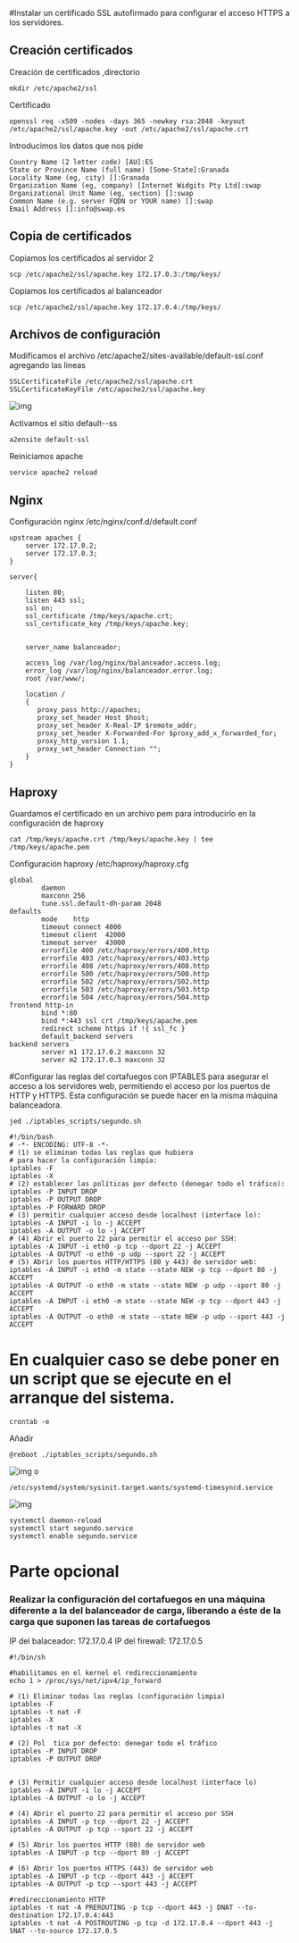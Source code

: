 #Instalar un certificado SSL autofirmado para configurar el acceso HTTPS a los servidores.



## Creación certificados

Creación de certificados ,directorio

~~~
mkdir /etc/apache2/ssl
~~~

Certificado

~~~
openssl req -x509 -nodes -days 365 -newkey rsa:2048 -keyout /etc/apache2/ssl/apache.key -out /etc/apache2/ssl/apache.crt
~~~
Introducimos los datos que nos pide
~~~
Country Name (2 letter code) [AU]:ES
State or Province Name (full name) [Some-State]:Granada
Locality Name (eg, city) []:Granada
Organization Name (eg, company) [Internet Widgits Pty Ltd]:swap
Organizational Unit Name (eg, section) []:swap
Common Name (e.g. server FQDN or YOUR name) []:swap
Email Address []:info@swap.es
~~~

## Copia de certificados

Copiamos los certificados al servidor 2

~~~
scp /etc/apache2/ssl/apache.key 172.17.0.3:/tmp/keys/
~~~

Copiamos los certificados al balanceador

~~~
scp /etc/apache2/ssl/apache.key 172.17.0.4:/tmp/keys/
~~~


## Archivos de configuración
Modificamos el archivo /etc/apache2/sites-available/default-ssl.conf
agregando las lineas
~~~
SSLCertificateFile /etc/apache2/ssl/apache.crt
SSLCertificateKeyFile /etc/apache2/ssl/apache.key
~~~

![img](./imágenes/activacionssl.jpg)


Activamos el sitio default--ss
~~~
a2ensite default-ssl
~~~
Reiniciamos apache
~~~
service apache2 reload
~~~




## Nginx

Configuración nginx /etc/nginx/conf.d/default.conf

~~~
upstream apaches {
    server 172.17.0.2;
    server 172.17.0.3;
}

server{

    listen 80;
    listen 443 ssl;
    ssl on;
    ssl_certificate /tmp/keys/apache.crt;
    ssl_certificate_key /tmp/keys/apache.key;


    server_name balanceador;

    access_log /var/log/nginx/balanceador.access.log;
    error_log /var/log/nginx/balanceador.error.log;
    root /var/www/;

    location /
    {
       proxy_pass http://apaches;
       proxy_set_header Host $host;
       proxy_set_header X-Real-IP $remote_addr;
       proxy_set_header X-Forwarded-For $proxy_add_x_forwarded_for;
       proxy_http_version 1.1;
       proxy_set_header Connection "";
    }
}

~~~

## Haproxy

Guardamos el certificado en un archivo pem para introducirlo en la configuración de haproxy 

~~~
cat /tmp/keys/apache.crt /tmp/keys/apache.key | tee /tmp/keys/apache.pem
~~~

Configuración haproxy /etc/haproxy/haproxy.cfg


~~~
global
        daemon
        maxconn 256
        tune.ssl.default-dh-param 2048
defaults
        mode    http
        timeout connect 4000
        timeout client  42000
        timeout server  43000
        errorfile 400 /etc/haproxy/errors/400.http
        errorfile 403 /etc/haproxy/errors/403.http
        errorfile 408 /etc/haproxy/errors/408.http
        errorfile 500 /etc/haproxy/errors/500.http
        errorfile 502 /etc/haproxy/errors/502.http
        errorfile 503 /etc/haproxy/errors/503.http
        errorfile 504 /etc/haproxy/errors/504.http
frontend http-in
        bind *:80
        bind *:443 ssl crt /tmp/keys/apache.pem
        redirect scheme https if !{ ssl_fc }
        default_backend servers
backend servers
        server m1 172.17.0.2 maxconn 32
        server m2 172.17.0.3 maxconn 32
~~~






#Configurar las reglas del cortafuegos con IPTABLES para asegurar el acceso a los servidores web, permitiendo el acceso por los puertos de HTTP y HTTPS. Esta configuración se puede hacer en la misma máquina balanceadora. 

~~~
jed ./iptables_scripts/segundo.sh
~~~

~~~
#!/bin/bash
# -*- ENCODING: UTF-8 -*-
# (1) se eliminan todas las reglas que hubiera
# para hacer la configuración limpia:
iptables -F
iptables -X
# (2) establecer las políticas por defecto (denegar todo el tráfico):
iptables -P INPUT DROP
iptables -P OUTPUT DROP
iptables -P FORWARD DROP
# (3) permitir cualquier acceso desde localhost (interface lo):
iptables -A INPUT -i lo -j ACCEPT
iptables -A OUTPUT -o lo -j ACCEPT
# (4) Abrir el puerto 22 para permitir el acceso por SSH:
iptables -A INPUT -i eth0 -p tcp --dport 22 -j ACCEPT
iptables -A OUTPUT -o eth0 -p udp --sport 22 -j ACCEPT
# (5) Abrir los puertos HTTP/HTTPS (80 y 443) de servidor web:
iptables -A INPUT -i eth0 -m state --state NEW -p tcp --dport 80 -j ACCEPT
iptables -A OUTPUT -o eth0 -m state --state NEW -p udp --sport 80 -j ACCEPT
iptables -A INPUT -i eth0 -m state --state NEW -p tcp --dport 443 -j ACCEPT
iptables -A OUTPUT -o eth0 -m state --state NEW -p udp --sport 443 -j ACCEPT
~~~

# En cualquier caso se debe poner en un script que se ejecute en el arranque del sistema.
~~~
crontab -e
~~~
Añadir
~~~
@reboot ./iptables_scripts/segundo.sh
~~~
![img](./imágenes/crontab.png)
o 
~~~
/etc/systemd/system/sysinit.target.wants/systemd-timesyncd.service
~~~
![img](./imágenes/systeminid.png)
~~~
systemctl daemon-reload
systemctl start segundo.service
systemctl enable segundo.service
~~~

# Parte opcional
### Realizar la configuración del cortafuegos en una máquina diferente a la del balanceador de carga, liberando a éste de la carga que suponen las tareas de cortafuegos

IP del balaceador: 172.17.0.4
IP del firewall: 172.17.0.5
~~~
#!/bin/sh

#habilitamos en el kernel el redireccionamiento
echo 1 > /proc/sys/net/ipv4/ip_forward

# (1) Eliminar todas las reglas (configuración limpia)
iptables -F
iptables -t nat -F
iptables -X
iptables -t nat -X

# (2) Pol  tica por defecto: denegar todo el tráfico
iptables -P INPUT DROP
iptables -P OUTPUT DROP


# (3) Permitir cualquier acceso desde localhost (interface lo)
iptables -A INPUT -i lo -j ACCEPT
iptables -A OUTPUT -o lo -j ACCEPT

# (4) Abrir el puerto 22 para permitir el acceso por SSH
iptables -A INPUT -p tcp --dport 22 -j ACCEPT
iptables -A OUTPUT -p tcp --sport 22 -j ACCEPT

# (5) Abrir los puertos HTTP (80) de servidor web
iptables -A INPUT -p tcp --dport 80 -j ACCEPT

# (6) Abrir los puertos HTTPS (443) de servidor web
iptables -A INPUT -p tcp --dport 443 -j ACCEPT
iptables -A OUTPUT -p tcp --sport 443 -j ACCEPT

#redireccionamiento HTTP
iptables -t nat -A PREROUTING -p tcp --dport 443 -j DNAT --to-destination 172.17.0.4:443
iptables -t nat -A POSTROUTING -p tcp -d 172.17.0.4 --dport 443 -j SNAT --to-source 172.17.0.5

~~~
